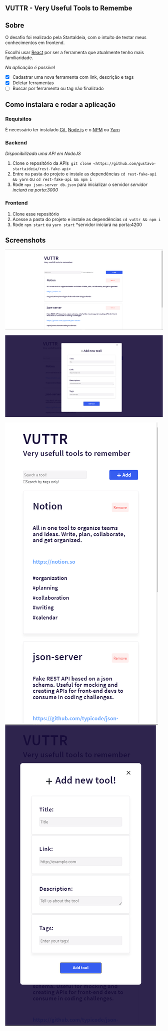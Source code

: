 ## VUTTR - Very Useful Tools to Remembe

## Sobre

O desafio foi realizado pela StartaIdeia, com o intuíto de testar meus conhecimentos em frontend.

Escolhi usar [React](https://pt-br.reactjs.org/) por ser a ferramenta que atualmente tenho mais familiaridade.

*Na aplicação é possível*
- [x] Cadastrar uma nova ferramenta com link, descrição e tags
- [x] Deletar ferramentas
- [ ] Buscar por ferramenta ou tag não finalizado

## Como instalara e rodar a aplicação

### Requisitos

É necessário ter instalado [Git](https://git-scm.com), [Node.js](https://nodejs.org/en/) e o [NPM](https://www.npmjs.com/) ou [Yarn](https://yarnpkg.com/)

### Backend

*Disponibilizada uma API em NodeJS*

  1. Clone o repositório da API```$ git clone <https://github.com/gustavo-startaideia/rest-fake-api>```
  2. Entre na pasta do projeto e instale as dependências ```cd rest-fake-api && yarn``` ou ```cd rest-fake-api && npm i```
  3. Rode ```npx json-server db.json``` para inicializar o servidor
  *servidor inciará na porta:3000*
  
### Frontend

  1. Clone esse repositório
  2. Acesse a pasta do projeto e instale as dependências ```cd vuttr && npm i```
  3. Rode ```npm start``` ou ```yarn start```
  *servidor iniciará na porta:4200
  
## Screenshots

<p aling="center">
    <img src="src/assets/to_readme/Home 1920x1080.png.png">
</p>
<p aling="center">
    <img src="src/assets/to_readme/Add tool 1920x1080.png.png">
</p>
<p aling="center">
    <img src="src/assets/to_readme/Home Mobile.png.png">
    <img src="src/assets/to_readme/Add tool Mobile.png.png">
</p>
